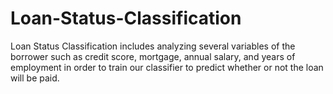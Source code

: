 # Loan-Status-Classification
Loan Status Classification includes analyzing several variables of the borrower such as credit score, mortgage, annual salary, and years of employment in order to train our classifier to predict whether or not the loan will be paid.
